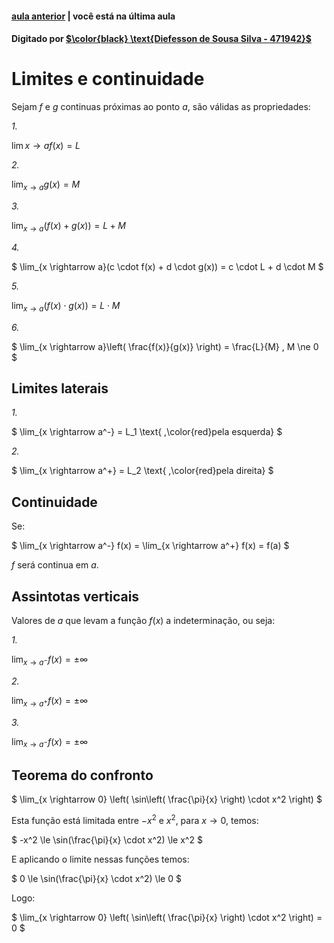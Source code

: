 ﻿ <script>
  MathJax = {
    tex: {inlineMath: [['$', '$'], ['\\(', '\\)']]}
  };
  </script>
  <script id="MathJax-script" async src="https://cdn.jsdelivr.net/npm/mathjax@3/es5/tex-chtml.js"></script>
  
   <script src="https://cdn.jsdelivr.net/npm/mermaid@8.4.0/dist/mermaid.min.js"></script>
 <script>mermaid.initialize({startOnLoad:true});</script>

#### [aula anterior](./24-09-19-derivadas-e-taxa-de-variacao.html) | você está na última aula

#### Digitado por [$\color{black} \text{Diefesson de Sousa Silva - 471942}$](mailto://diefesson.so@gmail.com)

# Limites e continuidade

Sejam $f$ e $g$ continuas próximas ao ponto $a$, são válidas as propriedades:


*1.*

$\lim{x \rightarrow a} f(x) = L$

*2.*

$\lim_{x \rightarrow a} g(x) = M$

*3.*

$\lim_{x \rightarrow a}(f(x) + g(x)) = L + M$

*4.*

$
\lim_{x \rightarrow a}(c \cdot f(x) + d \cdot g(x)) = c \cdot L + d \cdot M
$

*5.*

$\lim_{x \rightarrow a}(f(x) \cdot g(x)) = L \cdot M$

*6.*

$
\lim_{x \rightarrow a}\left( \frac{f(x)}{g(x)} \right) = \frac{L}{M}
, M \ne 0
$

## Limites laterais

*1.*

$
\lim_{x \rightarrow a^-} = L_1 \text{ ,\color{red}pela esquerda}
$

*2.*

$
\lim_{x \rightarrow a^+} = L_2 \text{ ,\color{red}pela direita}
$

## Continuidade

Se:

$
\lim_{x \rightarrow a^-} f(x) =
\lim_{x \rightarrow a^+} f(x) =
f(a)
$

$f$ será continua em $a$.

## Assintotas verticais

Valores de $a$ que levam a função $f(x)$ a indeterminação, ou seja:

*1.*

$\lim_{x \rightarrow a^-} f(x) = \pm \infty$

*2.*

$\lim_{x \rightarrow a^+} f(x) = \pm \infty$

*3.*

$\lim_{x \rightarrow a^-} f(x) = \pm \infty$

## Teorema do confronto

$
\lim_{x \rightarrow 0} \left(
\sin\left( \frac{\pi}{x} \right) \cdot x^2
\right)
$

Esta função está limitada entre $-x^2$ e $x^2$, para $x \rightarrow 0$, temos:

$
-x^2 \le
\sin(\frac{\pi}{x} \cdot x^2) \le
x^2
$

E aplicando o limite nessas funções temos:

$
0 \le
\sin(\frac{\pi}{x} \cdot x^2) \le
0
$

Logo:

$
\lim_{x \rightarrow 0} \left(
\sin\left( \frac{\pi}{x} \right) \cdot x^2
\right) = 0
$
